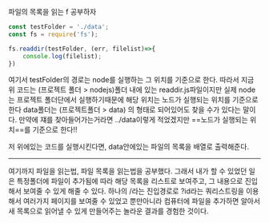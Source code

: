 파일의 목록을 읽는 f 공부하자

```js
const testFolder = './data';
const fs = require('fs');

fs.readdir(testFolder, (err, filelist)=>{
	console.log(filelist);
})
```

여기서 testFolder의 경로는  node를 실행하는 그 위치를 기준으로 한다.
	따라서 지금 위 코드는  (프로젝트 폴더 > nodejs)폴더 내에 있는 readdir.js파일이지만
	실제 node는 프로젝트 폴더단에서 실행하기때문에 해당 위치는 노드가 실행되는 위치를 기준으로 한다
	data폴더는 (프로젝트폴더 > data) 의 형태로 되어있어도 찾을 수가 있다는 말이다.
	만약에 쟤를 찾아들어가는거라면 ../data이렇게 적었겠지만 ==노드가 실행되는 위치==를 기준으로 한다!!

저 위에있는 코드를 실행시킨다면, data안에있는 파일의 목록을 배열로 출력해준다.



---

여기까지 파일을 읽는법, 파일 목록을 읽는법을 공부했다.
그래서 내가 할 수 있었던 일은 특정폴더에 파일이 추가됨에 따라 해당 목록을 리스트로 보여주고,
그 내용으로 진입해서 보여줄 수 있게 해줄 수 있다. 
하나의 /라는 진입경로로 ?id라는 쿼리스트링을 이용해서 여러가지 페이지를 보여줄 수 있었고
뿐만아니라 컴퓨터에 파일을 추가하면 알아서 새 목록으로 읽어낼 수 있게 만들어주는
놀라운 결과를 경험한 것이다. 


